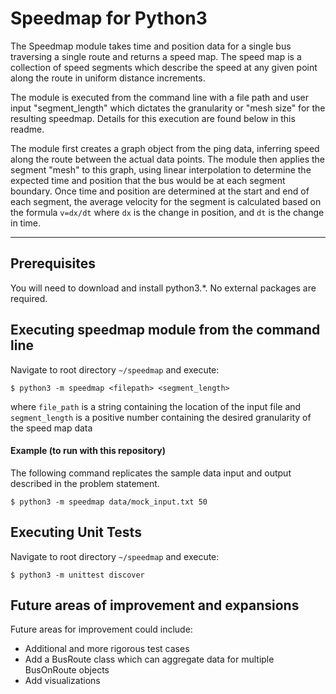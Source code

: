# Speedmap for Python3

The Speedmap module takes time and position data for a single bus traversing a 
single route and returns a speed map. The speed map is a collection of speed segments 
which describe the speed at any given point along the route in uniform distance increments. 

The module is executed from the command line with a file path and user input
"segment_length" which dictates the granularity or "mesh size" for the resulting speedmap.
Details for this execution are found below in this readme.

The module first creates a graph object from the ping data, 
inferring speed along the route between the actual data points. The module then applies the
segment "mesh" to this graph, using linear interpolation to determine the expected time
and position that the bus would be at each segment boundary. Once time and position are 
determined at the start and end of each segment, the average velocity for the segment is 
calculated based on the formula `v=dx/dt` where `dx` is the change in position, and `dt` 
is the change in time.

---
## Prerequisites

You will need to download and install python3.*. No external packages are required. 

## Executing speedmap module from the command line

Navigate to root directory `~/speedmap` and execute: 

```$ python3 -m speedmap <filepath> <segment_length>```

where `file_path` is a string containing the location of the input file and 
`segment_length` is a positive number containing the desired granularity of the speed map data

#### Example (to run with this repository)

The following command replicates the sample data input and output described in the problem statement.

```$ python3 -m speedmap data/mock_input.txt 50```

## Executing Unit Tests

Navigate to root directory `~/speedmap` and execute: 

```$ python3 -m unittest discover```

## Future areas of improvement and expansions

Future areas for improvement could include:

* Additional and more rigorous test cases
* Add a BusRoute class which can aggregate data for multiple BusOnRoute objects
* Add visualizations
